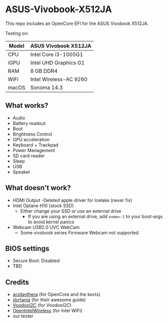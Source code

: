 # ASUS-Vivobook-X512JA

This repo includes an OpenCore EFI for the ASUS Vivobook X512JA.

Testing on:

Model | ASUS Vivobook X512JA
------------- | ---------------
CPU | Intel Core i3-1005G1
iGPU | Intel UHD Graphics G1
RAM | 8 GB DDR4
WiFi | Intel Wireless-AC 9260
macOS | Sonoma 14.3

## What works?

- Audio
- Battery readout
- Boot
- Brightness Control
- GPU acceleration
- Keyboard + Trackpad
- Power Management
- SD card reader
- Sleep
- USB
- Speaker

## What doesn't work?

- HDMI Output
    -Deleted apple driver for Icelake (never fix)
- Intel Optane H10 (stock SSD)
    - Either change your SSD or use an external drive
        - If you are using an external drive, add `nvme=-1` to your boot-args to avoid kernel panics
- Webcam USB2.0 UVC WebCam
    - Some vivobook series Firmware Webcam not supported 

## BIOS settings

- Secure Boot: Disabled
- TBD

## Credits

* [acidanthera](https://github.com/acidanthera) (for OpenCore and the kexts)
* [dortania](https://dortania.github.io/OpenCore-Install-Guide/) (for their awesome guide)
* [VoodooI2C](https://github.com/VoodooI2C) (for VoodooI2C)
* [OpenIntelWireless](https://github.com/OpenIntelWireless/itlwm) (for Intel WiFi)
* our tester

